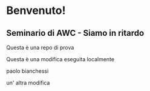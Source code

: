 # Benvenuto!
## Seminario di AWC - Siamo in ritardo
Questa è una repo di prova

Questa è una modifica eseguita localmente

paolo bianchessi

un' altra modifica

